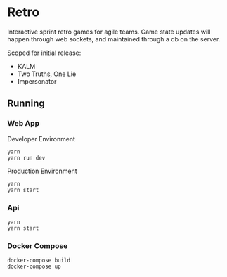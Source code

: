 # Retro 
Interactive sprint retro games for agile teams. Game state updates will happen through web sockets, and maintained through a db on the server.

Scoped for initial release:
* KALM
* Two Truths, One Lie
* Impersonator

## Running
### Web App
Developer Environment
```
yarn
yarn run dev
```
Production Environment
```
yarn
yarn start
```
### Api
```
yarn 
yarn start
```
### Docker Compose
```
docker-compose build
docker-compose up
```
